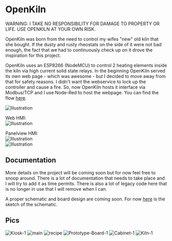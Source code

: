 # OpenKiln #

WARNING: I TAKE NO RESPONSIBILITY FOR DAMAGE TO PROPERTY OR LIFE. USE OPENKILN AT YOUR OWN RISK.

OpenKiln was born from the need to control my wifes "new" old kiln that she bought. If the dusty and rusty rheostats on the side of it were not bad enough, the fact that we had to continuously check up on it drove the inspiration for this project.

OpenKiln uses an ESP8266 (NodeMCU) to control 2 heating elements inside the kiln via high current solid state relays. In the beginning OpenKiln served its own web page - which was awesome - but I decided to move away from that for safety reasons. I didn't want the webservice to lock up the controller and cause a fire. So, now OpenKiln hosts it interface via Modbus/TCP and I use Node-Red to host the webpage. You can find the flow [here](/Source/Node-Red/Flow.md).

![Illustration](/Media/Illustration-Dark.PNG)  

Web HMI:  
![Illustration](/Media/Node-Red/Webserver-HMI.png)  

Panelview HMI:  
![Illustration](/Media/Kiln/openkiln-main.PNG)  
![Illustration](/Media/Kiln/openkiln-recipe.PNG)  

## Documentation ##

More details on the project will be coming soon but for now feel free to snoop around. There is a lot of documentation that needs to take place and I will try to add it as time permits. There is also a lot of legacy code here that is no longer in use that I will remove when I can.

A proper schematic and board design are coming soon. For now [here](/Documentation/Schematics/Sketch-Schematic.jpeg) is the sketch of the schematic.

## Pics ##

![Kiosk-1](/Media/Kiln/Kiosk-1.jpeg)
![main](/Media/Kiln/openkiln-main.png)
![recipe](/Media/Kiln/openkiln-recipe.png)
![Prototype-Board-1](/Media/Kiln/Prototype-Board-1.jpeg)
![Cabinet-1](/Media/Kiln/Cabinet-1.jpeg)
![Kiln-1](/Media/Kiln/Kiln-1.jpeg)
